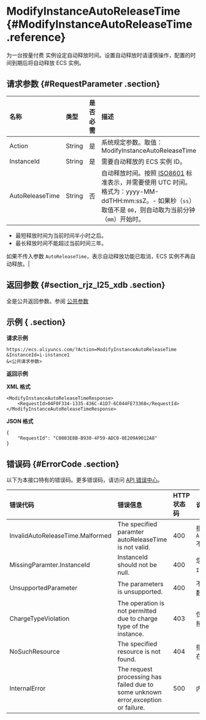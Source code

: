 # ModifyInstanceAutoReleaseTime {#ModifyInstanceAutoReleaseTime .reference}

为一台按量付费 实例设定自动释放时间。设置自动释放时请谨慎操作，配置的时间到期后将自动释放 ECS 实例。

## 请求参数 {#RequestParameter .section}

|名称|类型|是否必需|描述|
|:-|:-|:---|:-|
|Action|String|是|系统规定参数。取值：ModifyInstanceAutoReleaseTime|
|InstanceId|String|是|需要自动释放的 ECS 实例 ID。|
|AutoReleaseTime|String|否|自动释放时间。按照 [ISO8601](cn.zh-CN/API参考/附录/时间格式.md#) 标准表示，并需要使用 UTC 时间。格式为：yyyy-MM-ddTHH:mm:ssZ。-   如果秒（`ss`）取值不是 `00`，则自动取为当前分钟（`mm`）开始时。
-   最短释放时间为当前时间半小时之后。
-   最长释放时间不能超过当前时间三年。

如果不传入参数 `AutoReleaseTime`，表示自动释放功能已取消，ECS 实例不再自动释放。|

## 返回参数 {#section_rjz_l25_xdb .section}

全是公共返回参数。参阅 [公共参数](cn.zh-CN/API参考/调用方式/公共参数.md#commonResponseParameters)

## 示例 { .section}

**请求示例** 

```
https://ecs.aliyuncs.com/?Action=ModifyInstanceAutoReleaseTime
&InstanceId=i-instance1
&<公共请求参数>
```

**返回示例** 

**XML 格式**

```
<ModifyInstanceAutoReleaseTimeResponse>
    <RequestId>04F0F334-1335-436C-A1D7-6C044FE73368</RequestId>
</ModifyInstanceAutoReleaseTimeResponse>
```

 **JSON 格式** 

```
{ 
    "RequestId": "C0003E8B-B930-4F59-ADC0-0E209A9012A8"
}
```

## 错误码 {#ErrorCode .section}

以下为本接口特有的错误码。更多错误码，请访问 [API 错误中心](https://error-center.aliyun.com/status/product/Ecs)。

|错误代码|错误信息|HTTP 状态码|说明|
|:---|:---|:-------|:-|
|InvalidAutoReleaseTime.Malformed|The specified paramter autoReleaseTime is not valid.|400|指定的参数 `AutoReleaseTime` 不合法。|
|MissingParamter.InstanceId|InstanceId should not be null.|400|您需要传入参数 `InstanceId`。|
|UnsupportedParameter|The parameters is unsupported.|400|不支持指定的参数。|
|ChargeTypeViolation|The operation is not permitted due to charge type of the instance.|403|仅支持自动释放按量付费实例。|
|NoSuchResource|The specified resource is not found.|404|指定的资源不存在。|
|InternalError|The request processing has failed due to some unknown error,exception or failure.|500|内部错误。|

